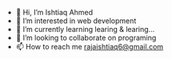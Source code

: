 - 👋 Hi, I’m Ishtiaq Ahmed
- 👀 I’m interested in web development 
- 🌱 I’m currently learning learing & learing...
- 💞️ I’m looking to collaborate on programing
- 📫 How to reach me rajaishtiaq6@gmail.com

<!---
rajaishtiaq6/rajaishtiaq6 is a ✨ special ✨ repository because its `README.md` (this file) appears on your GitHub profile.
You can click the Preview link to take a look at your changes.
--->
